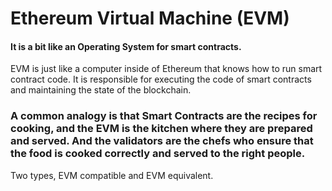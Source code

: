 # Ethereum Virtual Machine (EVM)
#### It is a bit like an Operating System for smart contracts.

EVM is just like a computer inside of Ethereum that knows how to run smart contract code. It is responsible for executing the code of smart contracts and maintaining the state of the blockchain.

### A common analogy is that Smart Contracts are the recipes for cooking, and the EVM is the kitchen where they are prepared and served. And the validators are the chefs who ensure that the food is cooked correctly and served to the right people.

Two types, EVM compatible and EVM equivalent.
